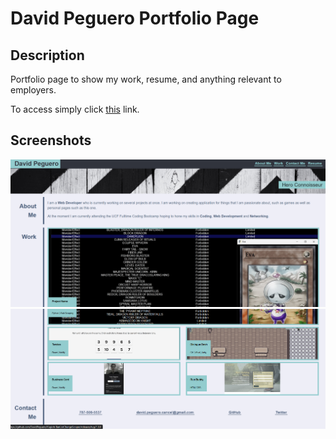 # David Peguero Portfolio Page

## Description

Portfolio page to show my work, resume, and anything relevant to employers. 

To access simply click [this](https://davidpeguero.github.io/DavidPeguero-Portfolio/) link.


## Screenshots

![](./assets/images/finished-screenshot1.png)
![](./assets/images/finished-screenshot2.png)




